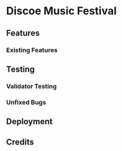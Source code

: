 # Discoe Music Festival

## Features

### Existing Features

## Testing

### Validator Testing

### Unfixed Bugs

## Deployment

## Credits

